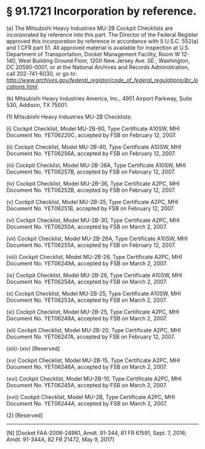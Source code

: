 # § 91.1721   Incorporation by reference.

(a) The Mitsubishi Heavy Industries MU-2B Cockpit Checklists are incorporated by reference into this part. The Director of the Federal Register approved this incorporation by reference in accordance with 5 U.S.C. 552(a) and 1 CFR part 51. All approved material is available for inspection at U.S. Department of Transportation, Docket Management Facility, Room W 12-140, West Building Ground Floor, 1200 New Jersey Ave. SE., Washington, DC 20590-0001, or at the National Archives and Records Administration, call 202-741-6030, or go to: *http://www.archives.gov/federal_register/code_of_federal_regulations/ibr_locations.html.*

(b) Mitsubishi Heavy Industries America, Inc., 4951 Airport Parkway, Suite 530, Addison, TX 75001.


(1) Mitsubishi Heavy Industries MU-2B Checklists:


(i) Cockpit Checklist, Model MU-2B-60, Type Certificate A10SW, MHI Document No. YET06220C, accepted by FSB on February 12, 2007.


(ii) Cockpit Checklist, Model MU-2B-40, Type Certificate A10SW, MHI Document No. YET06256A, accepted by FSB on February 12, 2007.


(iii) Cockpit Checklist, Model MU-2B-36A, Type Certificate A10SW, MHI Document No. YET06257B, accepted by FSB on February 12, 2007.


(iv) Cockpit Checklist, Model MU-2B-36, Type Certificate A2PC, MHI Document No. YET06252B, accepted by FSB on February 12, 2007.


(v) Cockpit Checklist, Model MU-2B-35, Type Certificate A2PC, MHI Document No. YET06251B, accepted by FSB on February 12, 2007.


(vi) Cockpit Checklist, Model MU-2B-30, Type Certificate A2PC, MHI Document No. YET06250A, accepted by FSB on March 2, 2007.


(vii) Cockpit Checklist, Model MU-2B-26A, Type Certificate A10SW, MHI Document No. YET06255A, accepted by FSB on February 12, 2007.


(viii) Cockpit Checklist, Model MU-2B-26, Type Certificate A2PC, MHI Document No. YET06249A, accepted by FSB on March 2, 2007.


(ix) Cockpit Checklist, Model MU-2B-26, Type Certificate A10SW, MHI Document No. YET06254A, accepted by FSB on March 2, 2007.


(x) Cockpit Checklist, Model MU-2B-25, Type Certificate A10SW, MHI Document No. YET06253A, accepted by FSB on March 2, 2007.


(xi) Cockpit Checklist, Model MU-2B-25, Type Certificate A2PC, MHI Document No. YET06248A, accepted by FSB on March 2, 2007.


(xii) Cockpit Checklist, Model MU-2B-20, Type Certificate A2PC, MHI Document No. YET06247A, accepted by FSB on February 12, 2007. 


(xiii)-(xiv) [Reserved]


(xv) Cockpit Checklist, Model MU-2B-15, Type Certificate A2PC, MHI Document No. YET06246A, accepted by FSB on March 2, 2007.


(xvi) Cockpit Checklist, Model MU-2B-10, Type Certificate A2PC, MHI Document No. YET06245A, accepted by FSB on March 2, 2007.


(xvii) Cockpit Checklist, Model MU-2B, Type Certificate A2PC, MHI Document No. YET06244A, accepted by FSB on March 2, 2007.


(2) [Reserved]



---

[N] [Docket FAA-2006-24981, Amdt. 91-344, 81 FR 61591, Sept. 7, 2016; Amdt. 91-344A, 82 FR 21472, May 9, 2017]




